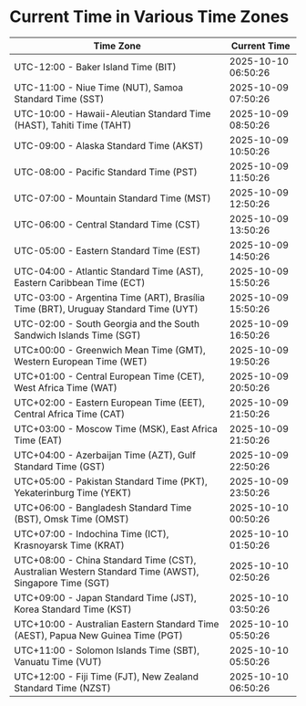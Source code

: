# Current Time in Various Time Zones

| Time Zone | Current Time |
|-----------|--------------|
| UTC-12:00 - Baker Island Time (BIT) | 2025-10-10 06:50:26 |
| UTC-11:00 - Niue Time (NUT), Samoa Standard Time (SST) | 2025-10-09 07:50:26 |
| UTC-10:00 - Hawaii-Aleutian Standard Time (HAST), Tahiti Time (TAHT) | 2025-10-09 08:50:26 |
| UTC-09:00 - Alaska Standard Time (AKST) | 2025-10-09 10:50:26 |
| UTC-08:00 - Pacific Standard Time (PST) | 2025-10-09 11:50:26 |
| UTC-07:00 - Mountain Standard Time (MST) | 2025-10-09 12:50:26 |
| UTC-06:00 - Central Standard Time (CST) | 2025-10-09 13:50:26 |
| UTC-05:00 - Eastern Standard Time (EST) | 2025-10-09 14:50:26 |
| UTC-04:00 - Atlantic Standard Time (AST), Eastern Caribbean Time (ECT) | 2025-10-09 15:50:26 |
| UTC-03:00 - Argentina Time (ART), Brasília Time (BRT), Uruguay Standard Time (UYT) | 2025-10-09 15:50:26 |
| UTC-02:00 - South Georgia and the South Sandwich Islands Time (SGT) | 2025-10-09 16:50:26 |
| UTC±00:00 - Greenwich Mean Time (GMT), Western European Time (WET) | 2025-10-09 19:50:26 |
| UTC+01:00 - Central European Time (CET), West Africa Time (WAT) | 2025-10-09 20:50:26 |
| UTC+02:00 - Eastern European Time (EET), Central Africa Time (CAT) | 2025-10-09 21:50:26 |
| UTC+03:00 - Moscow Time (MSK), East Africa Time (EAT) | 2025-10-09 21:50:26 |
| UTC+04:00 - Azerbaijan Time (AZT), Gulf Standard Time (GST) | 2025-10-09 22:50:26 |
| UTC+05:00 - Pakistan Standard Time (PKT), Yekaterinburg Time (YEKT) | 2025-10-09 23:50:26 |
| UTC+06:00 - Bangladesh Standard Time (BST), Omsk Time (OMST) | 2025-10-10 00:50:26 |
| UTC+07:00 - Indochina Time (ICT), Krasnoyarsk Time (KRAT) | 2025-10-10 01:50:26 |
| UTC+08:00 - China Standard Time (CST), Australian Western Standard Time (AWST), Singapore Time (SGT) | 2025-10-10 02:50:26 |
| UTC+09:00 - Japan Standard Time (JST), Korea Standard Time (KST) | 2025-10-10 03:50:26 |
| UTC+10:00 - Australian Eastern Standard Time (AEST), Papua New Guinea Time (PGT) | 2025-10-10 05:50:26 |
| UTC+11:00 - Solomon Islands Time (SBT), Vanuatu Time (VUT) | 2025-10-10 05:50:26 |
| UTC+12:00 - Fiji Time (FJT), New Zealand Standard Time (NZST) | 2025-10-10 06:50:26 |
